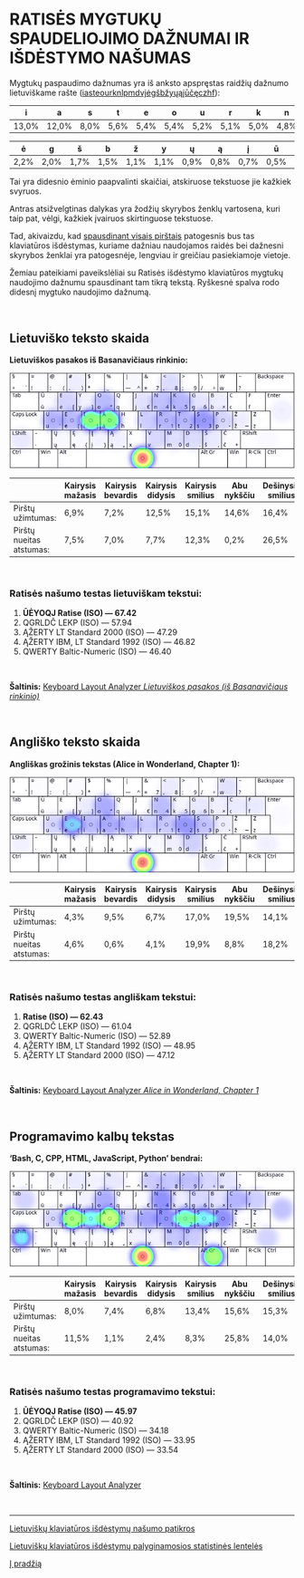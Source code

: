 
# RATISĖS MYGTUKŲ SPAUDELIOJIMO DAŽNUMAI IR IŠDĖSTYMO NAŠUMAS

Mygtukų paspaudimo dažnumas yra iš anksto apspręstas raidžių dažnumo lietuviškame rašte ([iasteourknlpmdvjėgšbžyųąįūčęczhf](lt-raidziu-daznumas.txt)):

|  i  |  a  |  s  |  t  |  e  |  o  |  u  |  r  |  k  |  n  |  l  |  p  |  m  |  d  |  v  |  j  |
|-----|-----|-----|-----|-----|-----|-----|-----|-----|-----|-----|-----|-----|-----|-----|-----|
|13,0%|12,0%| 8,0%| 5,6%| 5,4%| 5,4%| 5,2%| 5,1%| 5,0%| 4,8%| 3,2%| 3,0%| 3,0%| 2,7%| 2,5%| 2,2%|

|  ė  |  g  |  š  |  b  |  ž  |  y  |  ų  |  ą  |  į  |  ū  |  č  |  ę  |  c  |  z  |  h  |  f  |
|-----|-----|-----|-----|-----|-----|-----|-----|-----|-----|-----|-----|-----|-----|-----|-----|
| 2,2%| 2,0%| 1,7%| 1,5%| 1,1%| 1,1%| 0,9%| 0,8%| 0,7%| 0,5%| 0,4%| 0,4%| 0,2%| 0,2%| 0,1%| 0,1%|

Tai yra didesnio ėminio paapvalinti skaičiai, atskiruose tekstuose jie kažkiek svyruos.

Antras atsižvelgtinas dalykas yra žodžių skyrybos ženklų vartosena, kuri taip pat, vėlgi, kažkiek įvairuos skirtinguose tekstuose.

Tad, akivaizdu, kad [spausdinant visais pirštais](spausdinimo-visais-pirstais-tvarka.md) patogesnis bus tas klaviatūros išdėstymas, kuriame dažniau naudojamos raidės bei dažnesni skyrybos ženklai yra patogesnėje, lengviau ir greičiau pasiekiamoje vietoje.

Žemiau pateikiami paveikslėliai su Ratisės išdėstymo klaviatūros mygtukų naudojimo dažnumu spausdinant tam tikrą tekstą. Ryškesnė spalva rodo didesnį mygtuko naudojimo dažnumą.

<br>

## Lietuviško teksto skaida

__Lietuviškos pasakos iš Basanavičiaus rinkinio:__

![Mygtukų naudojimas Ratisės išdėstyme renkant lietuvišką tekstą](images/ratises-mygtuku-naudojimas.png)

||Kairysis mažasis|Kairysis bevardis|Kairysis didysis|Kairysis smilius|Abu nykščiu|Dešinysis smilius|Dešinysis didysis|Dešinysis bevardis|Dešinysis mažasis|
|------------------------|----------|-----------|----------|----------|--------|----------|----------|-----------|----------|
|    Pirštų užimtumas:   |   6,9%   |   7,2%    |   12,5%  |   15,1%  |  14,6% |   16,4%  |   12,4%  |    8,8%   |   6,3%   |
|Pirštų nueitas atstumas:|   7,5%   |   7,0%    |    7,7%  |   12,3%  |   0,2% |   26,5%  |   20,9%  |    5,9%   |  12,0%   |

<br>

### Ratisės našumo testas lietuviškam tekstui:

   1. __ŪĖYOQJ Ratise (ISO) — 67.42__
   2. QGRLDČ LEKP (ISO) — 57.94
   3. ĄŽERTY LT Standard 2000 (ISO) — 47.29
   4. ĄŽERTY IBM, LT Standard 1992 (ISO) — 46.82
   5. QWERTY Baltic-Numeric (ISO) — 46.40

<br>

__Šaltinis:__ [Keyboard Layout Analyzer _Lietuviškos pasakos (iš Basanavičiaus rinkinio)_](http://patorjk.com/keyboard-layout-analyzer/#/load/STk23sfB)

<br>

## Angliško teksto skaida

__Angliškas grožinis tekstas (Alice in Wonderland, Chapter 1):__

![Mygtukų naudojimas Ratisės išdėstyme renkant anglišką tekstą](images/ratises-mygtuku-naudojimas-angliskas.png)

||Kairysis mažasis|Kairysis bevardis|Kairysis didysis|Kairysis smilius|Abu nykščiu|Dešinysis smilius|Dešinysis didysis|Dešinysis bevardis|Dešinysis mažasis|
|------------------------|----------|-----------|----------|----------|--------|----------|----------|-----------|----------|
|    Pirštų užimtumas:   |   4,3%   |   9,5%    |    6,7%  |   17,0%  |  19,5% |   14,1%  |   13,1%  |    6,3%   |   9,4%   |
|Pirštų nueitas atstumas:|   4,6%   |   0,6%    |    4,1%  |   19,9%  |   8,8% |   18,2%  |   13,9%  |    4,0%   |  25,8%   |

<br>

### Ratisės našumo testas angliškam tekstui:

   1. __Ratise (ISO) — 62.43__
   2. QGRLDČ LEKP (ISO) — 61.04
   3. QWERTY Baltic-Numeric (ISO) — 52.89
   4. ĄŽERTY IBM, LT Standard 1992 (ISO) — 48.95
   5. ĄŽERTY LT Standard 2000 (ISO) — 47.12

<br>

__Šaltinis:__ [Keyboard Layout Analyzer _Alice in Wonderland, Chapter 1_](http://patorjk.com/keyboard-layout-analyzer/#/load/8cXCDNrm)

<br>

## Programavimo kalbų tekstas

__‘Bash, C, CPP, HTML, JavaScript, Python’ bendrai:__

![Mygtukų naudojimas Ratisės išdėstyme renkant programavimo kalbų tekstą](images/ratises-mygtuku-naudojimas-programavimas.png)

||Kairysis mažasis|Kairysis bevardis|Kairysis didysis|Kairysis smilius|Abu nykščiu|Dešinysis smilius|Dešinysis didysis|Dešinysis bevardis|Dešinysis mažasis|
|------------------------|----------|-----------|----------|----------|--------|----------|----------|-----------|----------|
|    Pirštų užimtumas:   |   8,0%   |   7,4%    |   6,8%   |   13,4%  |  15,6% |   15,3%  |   9,9%   |    9,8%   |   13,9%  |
|Pirštų nueitas atstumas:|  11,5%   |   1,1%    |   2,4%   |    8,3%  |  25,8% |   14,0%  |   6,8%   |    9,1%   |   20,9%  |

<br>

### Ratisės našumo testas programavimo tekstui:

   1. __ŪĖYOQJ Ratise (ISO) — 45.97__
   2. QGRLDČ LEKP (ISO) — 40.92
   3. QWERTY Baltic-Numeric (ISO) — 34.18
   4. ĄŽERTY IBM, LT Standard 1992 (ISO) — 33.95
   5. ĄŽERTY LT Standard 2000 (ISO) — 33.54

<br>

__Šaltinis:__ [Keyboard Layout Analyzer](http://patorjk.com/keyboard-layout-analyzer/#/load/Qz6cKHCn)

<br>

-------------------------

[Lietuviškų klaviatūros išdėstymų našumo patikros](https://albuck.github.io/lithuanian-keyboard-layouts/lt-isdestymu-patikros.html)

[Lietuviškų klaviatūros išdėstymų palyginamosios statistinės lentelės](https://albuck.github.io/lithuanian-keyboard-layouts/lt-isdestymu-statistines-lenteles.html)

[Į pradžią](../README.md)

